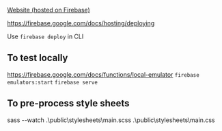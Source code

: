 [Website (hosted on Firebase)](https://learn-to-code-6b982.firebaseapp.com)

https://firebase.google.com/docs/hosting/deploying

Use ```firebase deploy``` in CLI

## To test locally
https://firebase.google.com/docs/functions/local-emulator
```firebase emulators:start```
```firebase serve```

## To pre-process style sheets
sass --watch .\public\stylesheets\main.scss .\public\stylesheets\main.css